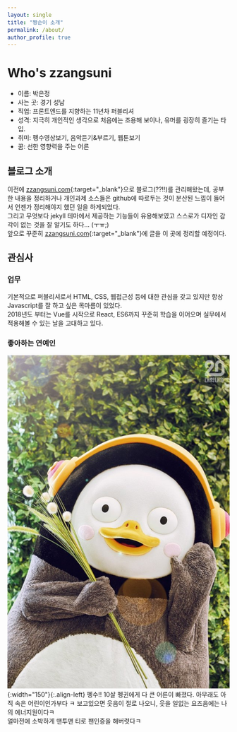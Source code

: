 ```yaml
---
layout: single
title: "짱순이 소개"
permalink: /about/
author_profile: true
---
```


# Who's zzangsuni

- 이름: 박은정
- 사는 곳: 경기 성남
- 직업: 프론트엔드를 지향하는 11년차 퍼블리셔
- 성격: 지극히 개인적인 생각으로 처음에는 조용해 보이나, 유머를 굉장히 즐기는 타입.
- 취미: 펭수영상보기, 음악듣기&부르기, 웹툰보기
- 꿈: 선한 영향력을 주는 어른

## 블로그 소개
이전에 [zzangsuni.com](http://zzangsuni.com){:target="_blank"}으로 블로그(??!!)를 관리해왔는데, 공부한 내용을 정리하거나 개인과제 소스들은 github에 따로두는 것이 분산된 느낌이 들어서 언젠가 정리해야지 했던 일을 하게되었다.  
그리고 무엇보다 jekyll 테마에서 제공하는 기능들이 유용해보였고 스스로가 디자인 감각이 없는 것을 잘 알기도 하다... (ㅜㅠ;)  
앞으로 꾸준히 [zzangsuni.com](http://zzangsuni.com){:target="_blank"}에 글을 이 곳에 정리할 예정이다.


## 관심사
### 업무
기본적으로 퍼블리셔로서 HTML, CSS, 웹접근성 등에 대한 관심을 갖고 있지만 항상 Javascript를 잘 하고 싶은 목마름이 있었다.  
2018년도 부터는 Vue를 시작으로 React, ES6까지 꾸준히 학습을 이어오며 실무에서 적용해볼 수 있는 날을 고대하고 있다.

### 좋아하는 연예인
![펭수](/assets/images/pengsoo.jpg){:width="150"}{:.align-left} 펭수!! 10살 펭귄에게 다 큰 어른이 빠졌다. 아무래도 아직 속은 어린이인가부다 ㅋ 보고있으면 웃음이 절로 나오니, 웃을 일없는 요즈음에는 나의 에너지원이다ㅋ   
얼마전에 소박하게 맨투맨 티로 팬인증을 해버렷다ㅋ